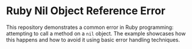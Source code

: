 # Ruby Nil Object Reference Error

This repository demonstrates a common error in Ruby programming: attempting to call a method on a `nil` object.  The example showcases how this happens and how to avoid it using basic error handling techniques.